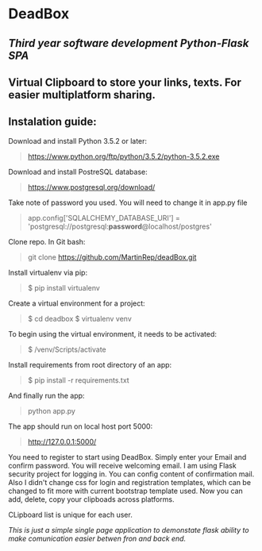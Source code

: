 # **DeadBox**

## *Third year software development Python-Flask SPA*

## Virtual Clipboard to store your links, texts. For easier multiplatform sharing.


## Instalation guide:
Download and install Python 3.5.2 or later:

> https://www.python.org/ftp/python/3.5.2/python-3.5.2.exe

Download and install PostreSQL database:

> https://www.postgresql.org/download/

Take note of password you used. You will need to change it in app.py file

> app.config['SQLALCHEMY_DATABASE_URI'] = 'postgresql://postgresql:**password**@localhost/postgres'

Clone repo. In Git bash: 

> git clone https://github.com/MartinRep/deadBox.git

Install virtualenv via pip:

> $ pip install virtualenv

Create a virtual environment for a project:

> $ cd deadbox
> $ virtualenv venv

To begin using the virtual environment, it needs to be activated:

> $  /venv/Scripts/activate

Install requirements from root directory of an app:

> $ pip install -r requirements.txt

And finally run the app:

> python app.py

The app should run on local host port 5000:

> http://127.0.0.1:5000/

You need to register to start using DeadBox. Simply enter your Email and confirm password.
You will receive welcoming email. I am using Flask security project for logging in. You can config content
of confirmation mail. Also I didn't change css for login and registration templates, which can be changed to fit more with
current bootstrap template used.
Now you can add, delete, copy your clipboads across platforms.

CLipboard list is unique for each user.

*This is just a simple single page application to demonstate flask ability to make comunication easier betwen fron and back end.*



